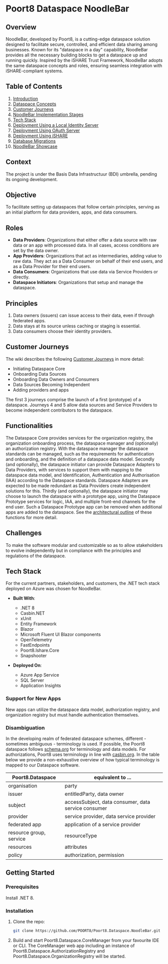 # Poort8 Dataspace NoodleBar

## Overview

NoodleBar, developed by Poort8, is a cutting-edge dataspace solution designed to facilitate secure, controlled, and efficient data sharing among businesses. Known for its "dataspace in a day" capability, NoodleBar provides all the necessary building blocks to get a dataspace up and running quickly. Inspired by the iSHARE Trust Framework, NoodleBar adopts the same dataspace concepts and roles, ensuring seamless integration with iSHARE-compliant systems.

## Table of Contents

1. [Introduction](docs/1%20-%20Introduction.md)
2. [Dataspace Concepts](docs/2%20-%20Dataspace%20Concepts.md)
3. [Customer Journeys](docs/3%20-%20Customer%20Journeys.md)
4. [NoodleBar Implementation Stages](docs/4%20-%20NoodleBar%20Implementation%20Stages.md)
5. [Tech Stack](docs/5%20-%20Tech%20Stack.md)
6. [Deployment Using a Local Identity Server](docs/6%20-%20Deployment%20Using%20a%20Local%20Identity%20Server.md)
7. [Deployment Using OAuth Server](docs/7%20-%20Deployment%20Using%20OAuth%20Server.md)
8. [Deployment Using iSHARE](docs/8%20-%20Deployment%20Using%20iSHARE.md)
9. [Database Migrations](docs/9%20-%20Database%20Migrations.md)
10. [NoodleBar Showcase](docs/10%20-%20NoodleBar%20Showcase.md)

## Context

The project is under the Basis Data Infrastructuur (BDI) umbrella, pending its ongoing development.

## Objective

To facilitate setting up dataspaces that follow certain principles, serving as an initial platform for data providers, apps, and data consumers.

## Roles

- **Data Providers**: Organizations that either offer a data source with raw data or an app with processed data. In all cases, access conditions are set by the data owner.
- **App Providers**: Organizations that act as intermediaries, adding value to raw data. They act as a Data Consumer on behalf of their end users, and as a Data Provider for their end users.
- **Data Consumers**: Organizations that use data via Service Providers or directly.
- **Dataspace Initiators**: Organizations that setup and manage the dataspace.

## Principles

1. Data owners (issuers) can issue access to their data, even if through federated apps.
2. Data stays at its source unless caching or staging is essential.
3. Data consumers choose their identity providers.

## Customer Journeys

The wiki describes the following [Customer Journeys](docs/3%20-%20Customer%20Journeys.md) in more detail:

- Initiating Dataspace Core
- Onboarding Data Sources
- Onboarding Data Owners and Consumers
- Data Sources Becoming Independent
- Adding providers and apps

The first 3 journeys comprise the launch of a first (prototype) of a dataspace. Journeys 4 and 5 allow data sources and Service Providers to become independent contributors to the dataspace.

## Functionalities

The Dataspace Core provides services for the organization registry, the organization onboarding process, the dataspace manager and (optionally) an authorization registry. With the dataspace manager the dataspace standards can be managed, such as the requirements for authentication and onboarding, and the definition of a dataspace data model.
Secondly (and optionally), the dataspace initiator can provide Dataspace Adapters to Data Providers, with services to support them with mapping to the dataspace data model, and Identification, Authentication and Authorisation (IAA) according to the Dataspace standards. Dataspace Adapters are expected to be made redundant as Data Providers create independent solutions for this.
Thirdly (and optionally), the dataspace initiator may choose to launch the dataspace with a prototype app, using the Dataspace Prototype services for logic, IAA, and multiple front-end channels for the end user. Such a Dataspace Prototype app can be removed when additional apps are added to the dataspace.
See the [architectural outline](docs/2%20-%20Dataspace%20Concepts.md) of these functions for more detail.

## Challenges

To make the software modular and customizable so as to allow stakeholders to evolve independently but in compliance with the principles and regulations of the dataspace.

## Tech Stack

For the current partners, stakeholders, and customers, the .NET tech stack deployed on Azure was chosen for NoodleBar. 

- **Built With**:
  - .NET 8
  - Casbin.NET
  - xUnit
  - Entity Framework
  - Blazor
  - Microsoft Fluent UI Blazor components
  - OpenTelemetry
  - FastEndpoints
  - Poort8.Ishare.Core
  - Snapshooter

- **Deployed On**:
  - Azure App Service
  - SQL Server
  - Application Insights

### Support for New Apps

New apps can utilize the dataspace data model, authorization registry, and organization registry but must handle authentication themselves.

### Disambiguation

In the developing realm of federated dataspace schemes, different - sometimes ambiguous - terminology is used. If possible, the Poort8 dataspace follows [schema.org](https://schema.org) for terminology and data models. For authorizations, Poort8 uses terminology in line with [casbin.org](https://casbin.org). In the table below we provide a non-exhaustive overview of how typical terminology is mapped to our Dataspace software.

| Poort8.Dataspace        | equivalent to ...                                   |
| ----------------------- | --------------------------------------------------- |
| organisation            | party                                               |
| issuer                  | entitledParty, data owner                           |
| subject                 | accessSubject, data consumer, data service consumer |
| provider                | service provider, data service provider             |
| federated app           | application of a service provider                   |
| resource group, service | resourceType                                        |
| resources               | attributes                                          |
| policy                  | authorization, permission                           |

## Getting Started

### Prerequisites

Install .NET 8.

### Installation

1. Clone the repo:
   ```sh
   git clone https://github.com/POORT8/Poort8.Dataspace.NoodleBar.git
2. Build and start Poort8.Dataspace.CoreManager from your favourite IDE or CLI. The CoreManager web app including an instance of Poort8.Dataspace.AuthorizationRegistry and Poort8.Dataspace.OrganizationRegistry will be started.